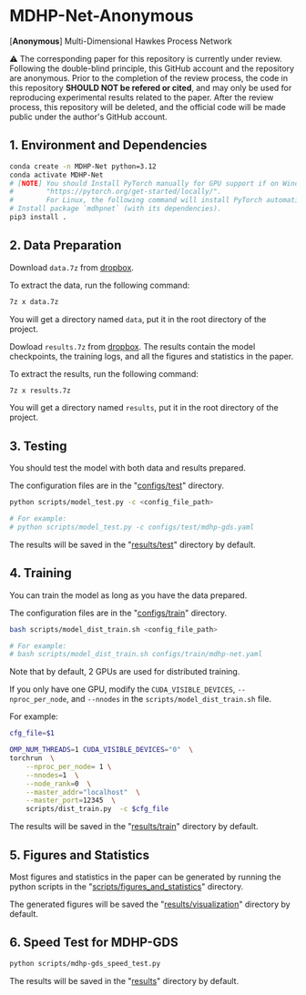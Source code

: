 # MDHP-Net-Anonymous
\[**Anonymous**\] Multi-Dimensional Hawkes Process Network

⚠️ The corresponding paper for this repository is currently under review. Following the double-blind principle, this GitHub account and the repository are anonymous. Prior to the completion of the review process, the code in this repository **SHOULD NOT be refered or cited**, and may only be used for reproducing experimental results related to the paper. After the review process, this repository will be deleted, and the official code will be made public under the author's GitHub account.

## 1. Environment and Dependencies

```bash
conda create -n MDHP-Net python=3.12
conda activate MDHP-Net
# [NOTE] You should Install PyTorch manually for GPU support if on Windows, see 
#        "https://pytorch.org/get-started/locally/".
#        For Linux, the following command will install PyTorch automatically.
# Install package `mdhpnet` (with its dependencies).
pip3 install .
```

## 2. Data Preparation

Download `data.7z` from [dropbox](https://www.dropbox.com/scl/fi/938mtzm3qct4oebt8huo3/data.7z?rlkey=jpbn4q0bpdphs3lmtlof05zoy&st=te6rkex4&dl=0).

To extract the data, run the following command:

```bash
7z x data.7z
```

You will get a directory named `data`, put it in the root directory of the project.

Dowload `results.7z` from [dropbox](https://www.dropbox.com/scl/fi/zurhxdyihh9viczrw90ws/results.7z?rlkey=86j980vb5th5po6bzruhettf0&st=zzhz9gbz&dl=0). The results contain the model checkpoints, the training logs, and all the figures and statistics in the paper.

To extract the results, run the following command:

```bash
7z x results.7z
```

You will get a directory named `results`, put it in the root directory of the project.

## 3. Testing

You should test the model with both data and results prepared.

The configuration files are in the "[configs/test](configs/test)" directory.

```bash
python scripts/model_test.py -c <config_file_path>

# For example:
# python scripts/model_test.py -c configs/test/mdhp-gds.yaml
```

The results will be saved in the "[results/test](results/test)" directory by default.

## 4. Training

You can train the model as long as you have the data prepared.

The configuration files are in the "[configs/train](configs/train)" directory.

```bash
bash scripts/model_dist_train.sh <config_file_path>

# For example:
# bash scripts/model_dist_train.sh configs/train/mdhp-net.yaml
```

Note that by default, 2 GPUs are used for distributed training. 

If you only have one GPU, modify the `CUDA_VISIBLE_DEVICES`, `--nproc_per_node`, and `--nnodes` in the `scripts/model_dist_train.sh` file.

For example:

```bash
cfg_file=$1

OMP_NUM_THREADS=1 CUDA_VISIBLE_DEVICES="0"  \
torchrun  \
    --nproc_per_node= 1 \
    --nnodes=1  \
    --node_rank=0  \
    --master_addr="localhost"  \
    --master_port=12345  \
    scripts/dist_train.py  -c $cfg_file
```

The results will be saved in the "[results/train](results/train)" directory by default.

## 5. Figures and Statistics

Most figures and statistics in the paper can be generated by running the python scripts in the "[scripts/figures_and_statistics](scripts/figures_and_statistics)" directory.

The generated figures will be saved the "[results/visualization](results/visualization)" directory by default.

## 6. Speed Test for MDHP-GDS

```bash
python scripts/mdhp-gds_speed_test.py
```

The results will be saved in the "[results](results)" directory by default.
